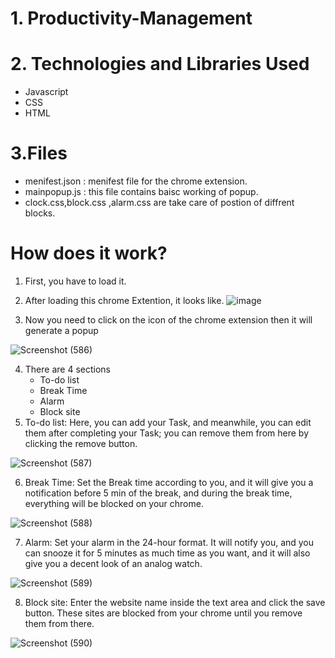 # 1. Productivity-Management
# 2. Technologies and Libraries Used
* Javascript
* CSS
* HTML
# 3.Files
* menifest.json : menifest file for the chrome extension.
* mainpopup.js : this file contains baisc working of popup.
* clock.css,block.css ,alarm.css are take care of postion of diffrent blocks.
# How does it work?
1. First, you have to load it.
2. After loading this chrome Extention, it looks like.
![image](https://user-images.githubusercontent.com/84044819/161394298-40c70ec0-435a-407e-908a-1352a9bf1ca7.png)

3. Now you need to click on the icon of the chrome extension then it will generate a popup

![Screenshot (586)](https://user-images.githubusercontent.com/84044819/161394352-b0803ada-96f8-4663-89fa-d7e5a207cc8b.png)

4. There are 4 sections
    * To-do list
    * Break Time
    * Alarm
    * Block site
5. To-do list: Here, you can add your Task, and meanwhile, you can edit them after completing your Task; you can remove them from here by clicking the remove button.

![Screenshot (587)](https://user-images.githubusercontent.com/84044819/161395510-42a9045e-5646-4eca-8a23-1a4b1801e34c.png)


6. Break Time: Set the Break time according to you, and it will give you a notification before 5 min of the break, and during the break time, everything will be blocked on your chrome.

![Screenshot (588)](https://user-images.githubusercontent.com/84044819/161394586-79b46e1f-43ae-4130-98cd-a4657ab7d6c1.png)

7. Alarm: Set your alarm in the 24-hour format. It will notify you, and you can snooze it for 5 minutes as much time as you want, and it will also give you a decent look of an analog watch.

![Screenshot (589)](https://user-images.githubusercontent.com/84044819/161394609-cf5bd956-4326-4b03-b546-d541dc23af86.png)

8. Block site: Enter the website name inside the text area and click the save button. These sites are blocked from your chrome until you remove them from there.

![Screenshot (590)](https://user-images.githubusercontent.com/84044819/161394631-dda31560-80c9-41eb-b94d-51b1fb4dd173.png)


